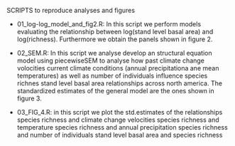 SCRIPTS to reproduce analyses and figures

- 01_log-log_model_and_fig2.R: In this script we perform models evaluating the relationship between 
log(stand level basal area) and log(richness). Furthermore we obtain the panels shown in figure 2.

- 02_SEM.R: In this script we analyse develop an structural equation model
using piecewiseSEM to analyse how past climate change volocities
current climate conditions (annual precipitationa ane mean temperatures)
as well as number of individuals influence species richnes stand level
basal area relationships across north america. The standardized estimates of the
general model are the ones shown in figure 3. 

- 03_FIG_4.R: in this script we plot the std.estimates of the relationships
species richness and climate change velocities
species richness and temperature
species richness and annual precipitation
species richness and number of individuals
stand level basal area and species richness

